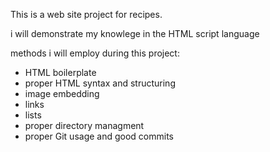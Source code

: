 This is a web site project for recipes.

i will demonstrate my knowlege in the HTML script language

methods i will employ during this project:

- HTML boilerplate 
- proper HTML syntax and structuring 
- image embedding 
- links 
- lists 
- proper directory managment 
- proper Git usage and good commits 

